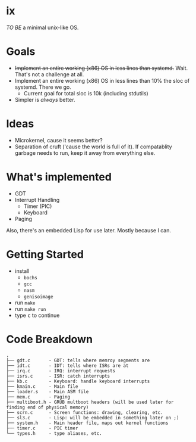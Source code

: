 # ix
*TO BE* a minimal unix-like OS.

# Goals
- <s>Implement an entire working (x86) OS in less lines than systemd.</s> Wait. That's not a challenge at all.
- Implement an entire working (x86) OS in less lines than 10% the sloc of systemd. There we go.
    - Current goal for total sloc is 10k (including stdutils)
- Simpler is *always* better.

# Ideas
- Microkernel, cause it seems better?
- Separation of cruft ('cause the world is full of it). If compatablity garbage needs to run, keep it away from everything else.

# What's implemented
- GDT
- Interrupt Handling
    - Timer (PIC)
    - Keyboard
- Paging

Also, there's an embedded Lisp for use later. Mostly because I can.

# Getting Started

- install
    - `bochs`
    - `gcc`
    - `nasm`
    - `genisoimage`
- run `make`
- run `make run`
- type <kbd>c</kbd> to continue

# Code Breakdown

```
.
├── gdt.c       - GDT: tells where memroy segments are
├── idt.c       - IDT: tells where ISRs are at
├── irq.c       - IRQ: interrupt requests
├── isrs.c      - ISR: catch interrupts
├── kb.c        - Keyboard: handle keyboard interrupts
├── kmain.c     - Main file
├── loader.s    - Main ASM file
├── mem.c       - Paging
├── multiboot.h - GRUB multboot headers (will be used later for finding end of physical memory)
├── scrn.c      - Screen functions: drawing, clearing, etc.
├── sl3.c       - Lisp: will be embedded in something later on ;)
├── system.h    - Main header file, maps out kernel functions
├── timer.c     - PIC timer
└── types.h     - type aliases, etc.
```
